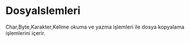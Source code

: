 # DosyaIslemleri
Char,Byte,Karakter,Kelime okuma ve yazma işlemleri ile dosya kopyalama işlemlerini içerir. 
